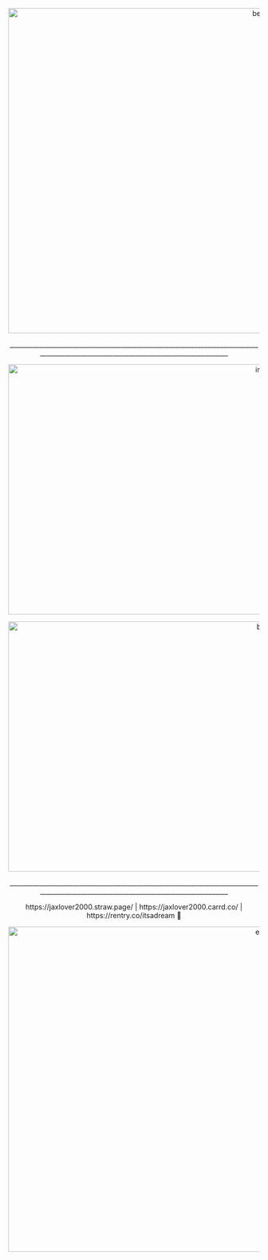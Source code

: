 <p align="center"> <img src="https://i.postimg.cc/FRHwWkCn/image.png" alt="begin" width="1000" height="650"/>
<p align="center"> _________________________________________________________________________________________________________________________________________
<p align="center"> <img src="https://i.postimg.cc/bvSRzQVt/image.png" alt="info" width="1000" height="500"/>
<p align="center"> <img src="https://i.postimg.cc/Yqw28MwK/image.png" alt="byi" width="1000" height="500"/>
<p align="center"> _________________________________________________________________________________________________________________________________________
<p align="center"> https://jaxlover2000.straw.page/ | https://jaxlover2000.carrd.co/ | https://rentry.co/itsadream 🐇
<p align="center"> <img src="https://i.postimg.cc/4NJkmdgd/image.png" alt="end" width="1000" height="650"/>
